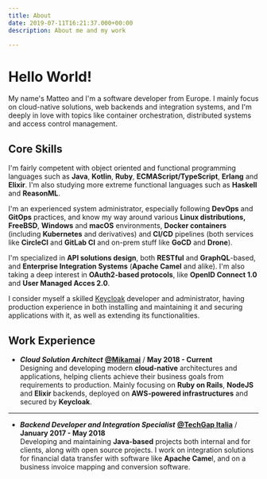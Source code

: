 ```yaml
---
title: About
date: 2019-07-11T16:21:37.000+00:00
description: About me and my work

---
```

<!-- markdownlint-disable single-h1 no-trailing-punctuation -->

# Hello World!

My name's Matteo and I'm a software developer from Europe. I mainly focus on cloud-native solutions, web backends and integration systems, and I'm deeply in love with topics like container orchestration, distributed systems and access control management.

## Core Skills

I'm fairly competent with object oriented and functional programming languages such as **Java**, **Kotlin**, **Ruby**, **ECMAScript/TypeScript**, **Erlang** and **Elixir**. I'm also studying more extreme functional languages such as **Haskell** and **ReasonML**.

I'm an experienced system administrator, especially following **DevOps** and **GitOps** practices, and know my way around various **Linux distributions,** **FreeBSD**, **Windows** and **macOS** environments, **Docker containers** (including **Kubernetes** and derivatives) and **CI/CD** pipelines (both services like **CircleCI** and **GitLab CI** and on-prem stuff like **GoCD** and **Drone**).

I'm specialized in **API solutions design**, both **RESTful** and **GraphQL**-based, and **Enterprise Integration Systems** (**Apache Camel** and alike). I'm also taking a deep interest in **OAuth2-based protocols**, like **OpenID Connect 1.0** and **User Managed Acces 2.0**.

I consider myself a skilled [Keycloak](https://keycloak.org) developer and administrator, having production experience in both installing and maintaining it and securing applications with it, as well as extending its functionalities.

## Work Experience

* **_Cloud Solution Architect_**  [**@Mikamai**](https://mikamai.com) / **May 2018 - Current**  
  Designing and developing modern **cloud-native** architectures and applications, helping clients achieve their business goals from requirements to production. Mainly focusing on **Ruby on Rails**, **NodeJS** and **Elixir** backends, deployed on **AWS-powered infrastructures** and secured by **Keycloak**.

***

* **_Backend Developer and Integration Specialist_**  [**@TechGap Italia**](https://techgap.it) / **January 2017 - May 2018**  
  Developing and maintaining **Java-based** projects both internal and for clients, along with open source projects. I work on integration solutions for financial data transfer with software like **Apache Came**l, and on a business invoice mapping and conversion software.